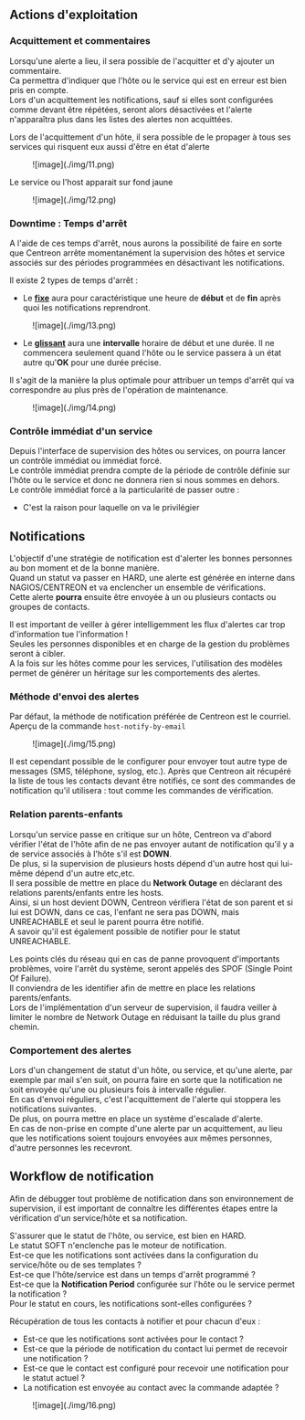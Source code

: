 ## Actions d'exploitation

### Acquittement et commentaires

Lorsqu'une alerte a lieu, il sera possible de l'acquitter et d'y ajouter un commentaire.  
Ca permettra d'indiquer que l'hôte ou le service qui est en erreur est bien pris en compte.  
Lors d'un acquittement les notifications, sauf si elles sont configurées comme devant être répétées, seront alors désactivées et l'alerte n'apparaîtra plus dans les listes des alertes non acquittées.  

Lors de l'acquittement d'un hôte, il sera possible de le propager à tous ses services qui risquent eux aussi d'être en état d'alerte  

<figure markdown=1>
![image](./img/11.png)
</figure>

Le service ou l'host apparait sur fond jaune  

<figure markdown=1>
![image](./img/12.png)
</figure>

### Downtime : Temps d'arrêt

A l'aide de ces temps d'arrêt, nous aurons la possibilité de faire en sorte que Centreon arrête momentanément la supervision des hôtes et service associés sur des périodes programmées en désactivant les notifications.  

Il existe 2 types de temps d'arrêt :  

- Le <u>**fixe**</u> aura pour caractéristique une heure de **début** et de **fin** après quoi les notifications reprendront.  

<figure markdown=1>
![image](./img/13.png)
</figure>

- Le <u>**glissant**</u> aura une **intervalle** horaire de début et une durée. Il ne commencera seulement quand l'hôte ou le service passera à un état autre qu'**OK** pour une durée précise.  

Il s'agit de la manière la plus optimale pour attribuer un temps d'arrêt qui va correspondre au plus près de l'opération de maintenance.  

<figure markdown=1>
![image](./img/14.png)
</figure>

### Contrôle immédiat d'un service

Depuis l'interface de supervision des hôtes ou services, on pourra lancer un contrôle immédiat ou immédiat forcé.  
Le contrôle immédiat prendra compte de la période de contrôle définie sur l'hôte ou le service et donc ne donnera rien si nous sommes en dehors.  
Le contrôle immédiat forcé a la particularité de passer outre :  

- C'est la raison pour laquelle on va le privilégier

## Notifications

L'objectif d'une stratégie de notification est d'alerter les bonnes personnes au bon moment et de la bonne manière.  
Quand un statut va passer en HARD, une alerte est générée en interne dans NAGIOS/CENTREON et va enclencher un ensemble de vérifications.  
Cette alerte **pourra** ensuite être envoyée à un ou plusieurs contacts ou groupes de contacts.  

Il est important de veiller à gérer intelligemment les flux d'alertes car trop d'information tue l'information !  
Seules les personnes disponibles et en charge de la gestion du problèmes seront à cibler.  
A la fois sur les hôtes comme pour les services, l'utilisation des modèles permet de générer un héritage sur les comportements des alertes.  

### Méthode d'envoi des alertes

Par défaut, la méthode de notification préférée de Centreon est le courriel.  
Aperçu de la commande `host-notify-by-email`  
<figure markdown=1>
![image](./img/15.png)
</figure>
Il est cependant possible de le configurer pour envoyer tout autre type de messages (SMS, téléphone, syslog, etc.).  
Après que Centreon ait récupéré la liste de tous les contacts devant être notifiés, ce sont des commandes de notification qu'il utilisera : tout comme les commandes de vérification.  

### Relation parents-enfants

Lorsqu'un service passe en critique sur un hôte, Centreon va d'abord vérifier l'état de l'hôte afin de ne pas envoyer autant de notification qu'il y a de service associés à l'hôte s'il est **DOWN**.  
De plus, si la supervision de plusieurs hosts dépend d'un autre host qui lui-même dépend d'un autre etc,etc.  
Il sera possible de mettre en place du **Network Outage** en déclarant des relations parents/enfants entre les hosts.  
Ainsi, si un host devient DOWN, Centreon vérifiera l'état de son parent et si lui est DOWN, dans ce cas, l'enfant ne sera pas DOWN, mais UNREACHABLE et seul le parent pourra être notifié.  
A savoir qu'il est également possible de notifier pour le statut UNREACHABLE.  

Les points clés du réseau qui en cas de panne provoquent d'importants problèmes, voire l'arrêt du système, seront appelés des SPOF (Single Point Of Failure).  
Il conviendra de les identifier afin de mettre en place les relations parents/enfants.  
Lors de l'implémentation d'un serveur de supervision, il faudra veiller à limiter le nombre de Network Outage en réduisant la taille du plus grand chemin.  

### Comportement des alertes

Lors d'un changement de statut d'un hôte, ou service, et qu'une alerte, par exemple par mail s'en suit, on pourra faire en sorte que la notification ne soit envoyée qu'une ou plusieurs fois à intervalle régulier.  
En cas d'envoi réguliers, c'est l'acquittement de l'alerte qui stoppera les notifications suivantes.  
De plus, on pourra mettre en place un système d'escalade d'alerte.  
En cas de non-prise en compte d'une alerte par un acquittement, au lieu que les notifications soient toujours envoyées aux mêmes personnes, d'autre personnes les recevront.  

## Workflow de notification

Afin de débugger tout problème de notification dans son environnement de supervision, il est important de connaître les différentes étapes entre la vérification d'un service/hôte et sa notification.  

S'assurer que le statut de l'hôte, ou service, est bien en HARD.  
Le statut SOFT n'enclenche pas le moteur de notification.  
Est-ce que les notifications sont activées dans la configuration du service/hôte ou de ses templates ?  
Est-ce que l'hôte/service est dans un temps d'arrêt programmé ?  
Est-ce que la **Notification Period** configurée sur l'hôte ou le service permet la notification ?  
Pour le statut en cours, les notifications sont-elles configurées ?  

Récupération de tous les contacts à notifier et pour chacun d'eux :  

- Est-ce que les notifications sont activées pour le contact ?  
- Est-ce que la période de notification du contact lui permet de recevoir une notification ?  
- Est-ce que le contact est configuré pour recevoir une notification pour le statut actuel ?  
- La notification est envoyée au contact avec la commande adaptée ?  

<figure markdown=1>
![image](./img/16.png)
</figure>